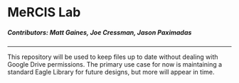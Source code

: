 # MeRCIS Lab
##### Contributors: Matt Gaines, Joe Cressman, Jason Paximadas
___
This repository will be used to keep files up to date without dealing with Google Drive permissions.
The primary use case for now is maintaining a standard Eagle Library for future designs, but more will appear in time.

